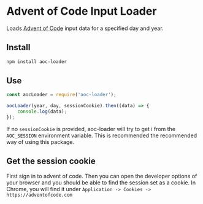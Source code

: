 # Advent of Code Input Loader

Loads [Advent of Code](http://adventofcode.com/) input data for a specified day and year.

## Install

```sh
npm install aoc-loader
```

## Use

```javascript
const aocLoader = require('aoc-loader');

aocLoader(year, day, sessionCookie).then((data) => {
    console.log(data);
});
```

If no `sessionCookie` is provided, aoc-loader will try to get i from the `AOC_SESSION` environment variable. This is recommended the recommended way of using this package.

## Get the session cookie

First sign in to advent of code. Then you can open the developer options of your browser and you should be able to find the session set as a cookie.
In Chrome, you will find it under `Application -> Cookies -> https://adventofcode.com`

